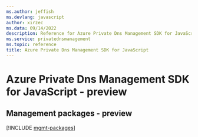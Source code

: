```yaml
---
ms.author: jeffish
ms.devlang: javascript
author: xirzec
ms.data: 09/14/2022
description: Reference for Azure Private Dns Management SDK for JavaScript
ms.service: privatednsmanagement
ms.topic: reference
title: Azure Private Dns Management SDK for JavaScript
---
```

# Azure Private Dns Management SDK for JavaScript - preview

## Management packages - preview
[!INCLUDE [mgmt-packages](private-dns-management-mgmt-index.md)]
